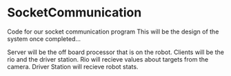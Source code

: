 # SocketCommunication
Code for our socket communication program
This will be the design of the system once completed...

Server will be the off board processor that is on the robot.
Clients will be the rio and the driver station. 
Rio will recieve values about targets from the camera.
Driver Station will recieve robot stats.
